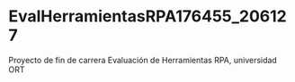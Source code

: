 # EvalHerramientasRPA176455_206127
Proyecto de fin de carrera Evaluación de Herramientas RPA, universidad ORT
